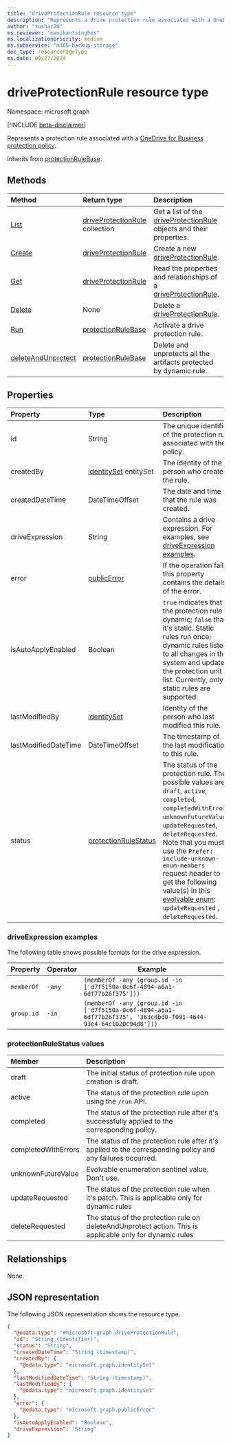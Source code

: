 ```yaml
---
title: "driveProtectionRule resource type"
description: "Represents a drive protection rule associated with a OneDrive for Business protection policy."
author: "tushar20"
ms.reviewer: "manikantsinghms"
ms.localizationpriority: medium
ms.subservice: "m365-backup-storage"
doc_type: resourcePageType
ms.date: 09/27/2024
---
```


# driveProtectionRule resource type

Namespace: microsoft.graph

[!INCLUDE [beta-disclaimer](../../includes/beta-disclaimer.md)]

Represents a protection rule associated with a [OneDrive for Business protection policy](../resources/onedriveforbusinessprotectionpolicy.md).

Inherits from [protectionRuleBase](../resources/protectionrulebase.md).

## Methods

|Method|Return type|Description|
|:---|:---|:---|
|[List](../api/onedriveforbusinessprotectionpolicy-list-driveinclusionrules.md)|[driveProtectionRule](../resources/driveprotectionrule.md) collection|Get a list of the [driveProtectionRule](../resources/driveprotectionrule.md) objects and their properties.|
|[Create](../api/protectionrulebase-post.md)|[driveProtectionRule](../resources/driveprotectionrule.md)|Create a new [driveProtectionRule](../resources/driveprotectionrule.md).|
|[Get](../api/protectionrulebase-get.md)|[driveProtectionRule](../resources/driveprotectionrule.md)|Read the properties and relationships of a [driveProtectionRule](../resources/driveprotectionrule.md).|
|[Delete](../api/protectionrulebase-delete.md)|None|Delete a [driveProtectionRule](../resources/driveprotectionrule.md).|
|[Run](../api/protectionrulebase-run.md)|[protectionRuleBase](../resources/protectionrulebase.md)|Activate a drive protection rule.|
|[deleteAndUnprotect](../api/protectionrulebase-deleteandunprotect.md)|[protectionRuleBase](../resources/protectionrulebase.md)|Delete and unprotects all the artifacts protected by dynamic rule.|

## Properties

|Property|Type|Description|
|:---|:---|:---|
|id|String|The unique identifier of the protection rule associated with the policy.|
|createdBy|[identitySet](../resources/identityset.md) entitySet|The identity of the person who created the rule.|
|createdDateTime|DateTimeOffset|The date and time that the rule was created.|
|driveExpression|String|Contains a drive expression. For examples, see [driveExpression examples](../resources/driveprotectionrule.md#driveexpression-examples).|
|error|[publicError](../resources/publicerror.md)|If the operation fails, this property contains the details of the error.|
|isAutoApplyEnabled|Boolean| `true` indicates that the protection rule is dynamic; `false` that it's static. Static rules run once; dynamic rules listen to all changes in the system and update the protection unit list. Currently, only static rules are supported.|
|lastModifiedBy|[identitySet](../resources/identityset.md)|Identity of the person who last modified this rule.|
|lastModifiedDateTime|DateTimeOffset|The timestamp of the last modification to this rule.|
|status|[protectionRuleStatus](../resources/driveprotectionrule.md#protectionrulestatus-values )|The status of the protection rule. The possible values are: `draft`, `active`, `completed`, `completedWithErrors`, `unknownFutureValue`, `updateRequested`, `deleteRequested`. Note that you must use the `Prefer: include-unknown-enum-members` request header to get the following value(s) in this [evolvable enum](/graph/best-practices-concept#handling-future-members-in-evolvable-enumerations): `updateRequested` , `deleteRequested`.| The `draft` member is currently unsupported. |

### driveExpression examples

The following table shows possible formats for the drive expression.

| Property                                 | Operator                                   | Example                                                                  |
| ------------------------------------------- | -------------------------------------- | -------------------------------------------------------------------------------------------- |
| `memberOf`      | `-any` |  `(memberOf -any (group.id -in ['d7f5150a-0c6f-4894-a6a1-6df77b26f375']))`         |
| `group.id` | `-in` |   `(memberOf -any (group.id -in ['d7f5150a-0c6f-4894-a6a1-6df77b26f375', '363cdbd0-f091-4644-93e4-64c1020c94d8']))`              |  

### protectionRuleStatus values

|Member | Description |
|:------|:------------|
|draft | The initial status of protection rule upon creation is draft.|
|active | The status of the protection rule upon using the `/run` API.|
|completed | The status of the protection rule after it's successfully applied to the corresponding policy.|
|completedWithErrors | The status of the protection rule after it's applied to the corresponding policy and any failures occurred.|
|unknownFutureValue | Evolvable enumeration sentinel value. Don't use.|
|updateRequested | The status of the protection rule when it's patch. This is applicable only for dynamic rules|
|deleteRequested | The status of the protection rule on deleteAndUnprotect action. This is applicable only for dynamic rules|

## Relationships

None.

## JSON representation

The following JSON representation shows the resource type.
<!-- {
  "blockType": "resource",
  "keyProperty": "id",
  "@odata.type": "microsoft.graph.driveProtectionRule",
  "baseType": "microsoft.graph.protectionRuleBase",
  "openType": false
}
-->
``` json
{
  "@odata.type": "#microsoft.graph.driveProtectionRule",
  "id": "String (identifier)",
  "status": "String",
  "createdDateTime": "String (timestamp)",
  "createdBy": {
    "@odata.type": "microsoft.graph.identitySet"
  },
  "lastModifiedDateTime": "String (timestamp)",
  "lastModifiedBy": {
    "@odata.type": "microsoft.graph.identitySet"
  },
  "error": {
    "@odata.type": "microsoft.graph.publicError"
  },
  "isAutoApplyEnabled": "Boolean",
  "driveExpression": "String"
}
```
